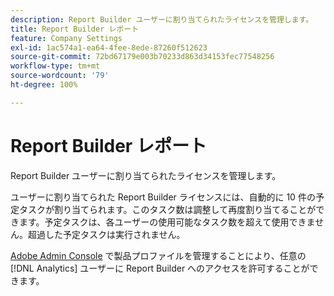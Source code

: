 ```yaml
---
description: Report Builder ユーザーに割り当てられたライセンスを管理します。
title: Report Builder レポート
feature: Company Settings
exl-id: 1ac574a1-ea64-4fee-8ede-87260f512623
source-git-commit: 72bd67179e003b70233d863d34153fec77548256
workflow-type: tm+mt
source-wordcount: '79'
ht-degree: 100%

---
```


# Report Builder レポート

Report Builder ユーザーに割り当てられたライセンスを管理します。

ユーザーに割り当てられた Report Builder ライセンスには、自動的に 10 件の予定タスクが割り当てられます。このタスク数は調整して再度割り当てることができます。予定タスクは、各ユーザーの使用可能なタスク数を超えて使用できません。超過した予定タスクは実行されません。

[Adobe Admin Console](/help/admin/admin-console/home.md) で製品プロファイルを管理することにより、任意の [!DNL Analytics] ユーザーに Report Builder へのアクセスを許可することができます。
